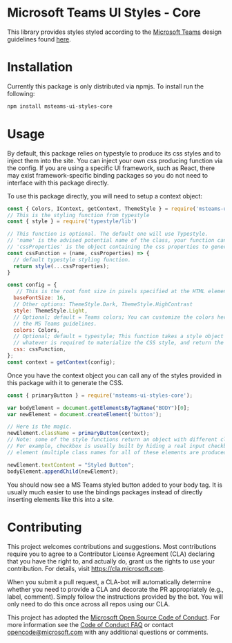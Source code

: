 # Microsoft Teams UI Styles - Core

This library provides styles styled according to the [Microsoft Teams](https://products.office.com/en-US/microsoft-teams/group-chat-software) design guidelines found [here](https://aka.ms/msteamsdesignguidelines).

# Installation

Currently this package is only distributed via npmjs. To install run the following:
```bash
npm install msteams-ui-styles-core
```

# Usage

By default, this package relies on typestyle to produce its css styles and to inject them into the site. You can inject your own css producing function via the config. If you are using a specific UI framework, such as React, there may exist framework-specific binding packages so you do not need to interface with this package directly.

To use this package directly, you will need to setup a context object:
```javascript
const { Colors, IContext, getContext, ThemeStyle } = require('msteams-ui-styles-core')
// This is the styling function from typestyle
const { style } = require('typestyle/lib')

// This function is optional. The default one will use Typestyle.
// 'name' is the advised potential name of the class, your function can ignore this and return anything.
// 'cssProperties' is the object containing the css properties to generate the class from.
const cssFunction = (name, cssProperties) => {
  // default typestyle styling function.
  return style(...cssProperties);
}

const config = {
   // This is the root font size in pixels specified at the HTML element.
  baseFontSize: 16,
  // Other options: ThemeStyle.Dark, ThemeStyle.HighContrast
  style: ThemeStyle.Light,
  // Optional; default = Teams colors; You can customize the colors here, however changing this will deviate from
  // the MS Teams guidelines.
  colors: Colors,
  // Optional; default = typestyle; This function takes a style object compatible with Typestyle, should perform
  // whatever is required to materialize the CSS style, and return the name of the CSS class generated.
  css: cssFunction,
};
const context = getContext(config);
```

Once you have the context object you can call any of the styles provided in this package with it to generate the CSS.

```javascript
const { primaryButton } = require('msteams-ui-styles-core');

var bodyElement = document.getElementsByTagName("BODY")[0]; 
var newElement = document.createElement('button');

// Here is the magic.
newElement.className = primaryButton(context);
// Note: some of the style functions return an object with different class names for different elements.
// For example, checkbox is usually built by hiding a real input checkbox element and adding a properly styled div
// element (multiple class names for all of these elements are produced).

newElement.textContent = "Styled Button";
bodyElement.appendChild(newElement);
```

You should now see a MS Teams styled button added to your body tag. It is usually much easier to use the bindings packages instead of directly inserting elements like this into a site.

# Contributing

This project welcomes contributions and suggestions.  Most contributions require you to agree to a
Contributor License Agreement (CLA) declaring that you have the right to, and actually do, grant us
the rights to use your contribution. For details, visit https://cla.microsoft.com.

When you submit a pull request, a CLA-bot will automatically determine whether you need to provide
a CLA and decorate the PR appropriately (e.g., label, comment). Simply follow the instructions
provided by the bot. You will only need to do this once across all repos using our CLA.

This project has adopted the [Microsoft Open Source Code of Conduct](https://opensource.microsoft.com/codeofconduct/).
For more information see the [Code of Conduct FAQ](https://opensource.microsoft.com/codeofconduct/faq/) or
contact [opencode@microsoft.com](mailto:opencode@microsoft.com) with any additional questions or comments.
